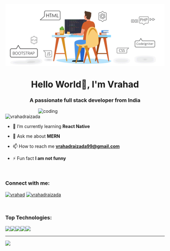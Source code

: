 ![Banner](https://github.com/vrahadraizada/vrahadraizada/blob/main/vr.gif)
<h1 align="center">Hello World👋, I'm Vrahad</h1>
<h3 align="center">A passionate full stack developer from India</h3>
<img align="right" width="400" alt="coding" src="https://pricode.io/wp-content/uploads/2019/04/gif-coder.gif" >

<p align="left"> <img src="https://komarev.com/ghpvc/?username=vrahadraizada&label=Profile%20views&color=0e75b6&style=flat" alt="vrahadraizada" /> </p>

- 🌱 I’m currently learning **React Native**

- 💬 Ask me about **MERN**

- 📫 How to reach me **vrahadraizada99@gmail.com**

- ⚡ Fun fact **I am not funny**

<br>

<h3 align="left">Connect with me:</h3>
<p align="left">
<a href="https://linkedin.com/in/vrahad" target="blank"><img align="center" src="https://raw.githubusercontent.com/rahuldkjain/github-profile-readme-generator/master/src/images/icons/Social/linked-in-alt.svg" alt="vrahad" height="30" width="40" /></a>
<a href="https://www.leetcode.com/vrahadraizada" target="blank"><img align="center" src="https://raw.githubusercontent.com/rahuldkjain/github-profile-readme-generator/master/src/images/icons/Social/leet-code.svg" alt="vrahadraizada" height="30" width="40" /></a>
</p>

<br />

<h3 align="left">Top Technologies:</h3>
<p>
<img align="left" src="https://img.shields.io/badge/javascript-%23323330.svg?style=for-the-badge&logo=javascript&logoColor=%23F7DF1E" />
<img align="left" src="https://img.shields.io/badge/typescript-%23007ACC.svg?style=for-the-badge&logo=typescript&logoColor=white" />
<img align="left" src="https://img.shields.io/badge/Linux-FCC624?style=for-the-badge&logo=linux&logoColor=black" />
<img align="left" src="https://img.shields.io/badge/react-%2320232a.svg?style=for-the-badge&logo=react&logoColor=%2361DAFB" />
<img align="left" src="https://img.shields.io/badge/node.js-6DA55F?style=for-the-badge&logo=node.js&logoColor=white" />
</p>
 
<br> <hr>

<p>
<!-- <img align="left" width="47%" src="https://github-readme-stats.vercel.app/api/top-langs/?username=vrahadraizada&layout=compact" /> -->
<img align="left" width="47%" src="https://github-readme-stats.vercel.app/api?username=vrahadraizada&show_icons=true&theme=radical" />
</p>
